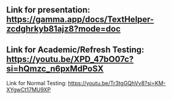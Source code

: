 Link for presentation: https://gamma.app/docs/TextHelper-zcdghrkyb81ajz8?mode=doc
----------
Link for Academic/Refresh Testing: https://youtu.be/XPD_47bO07c?si=hQmzc_n6pxMdPoSX
---------
Link for Normal Testing: https://youtu.be/Tr3tgGQhVv8?si=KM-XYgwCt17MU9XP
